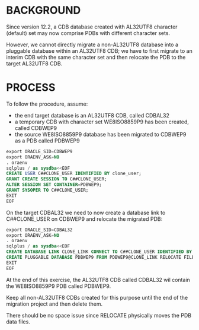 # BACKGROUND

Since version 12.2, a CDB database created with AL32UTF8 character (default) set may now comprise PDBs with different character sets.

However, we cannot directly migrate a non-AL32UTF8 database into a pluggable database within an AL32UTF8 CDB; we have to first migrate to an interim CDB with the same character set and then relocate the PDB to the target AL32UTF8 CDB.


# PROCESS

To follow the procedure, assume:

- the end target database is an AL32UTF8 CDB, called CDBAL32
- a temporary CDB with character set WE8ISO8859P9 has been created, called CDBWEP9
- the source WE8ISO8859P9 database has been migrated to CDBWEP9 as a PDB called PDBWEP9

```sql
export ORACLE_SID=CDBWEP9
export ORAENV_ASK=NO
. oraenv
sqlplus / as sysdba<<EOF
CREATE USER C##CLONE_USER IDENTIFIED BY clone_user;
GRANT CREATE SESSION TO C##CLONE_USER;
ALTER SESSION SET CONTAINER=PDBWEP9;
GRANT SYSOPER TO C##CLONE_USER;
EXIT
EOF
```

On the target CDBAL32 we need to now create a database link to C##CLONE_USER on CDBWEP9 and relocate the migrated PDB:

```sql
export ORACLE_SID=CDBAL32
export ORAENV_ASK=NO
. oraenv
sqlplus / as sysdba<<EOF
CREATE DATABASE LINK CLONE_LINK CONNECT TO C##CLONE_USER IDENTIFIED BY clone_user USING '//localhost/CDBWEP9';
CREATE PLUGGABLE DATABASE PDBWEP9 FROM PDBWEP9@CLONE_LINK RELOCATE FILE_NAME_CONVERT=('CDBWEP9','CDBAL32');
EXIT
EOF
```

At the end of this exercise, the AL32UTF8 CDB called CDBAL32 wil contain the WE8ISO8859P9 PDB called PDBWEP9.

Keep all non-AL32UTF8 CDBs created for this purpose until the end of the migration project and then delete them.

There should be no space issue since RELOCATE physically moves the PDB data files. 
